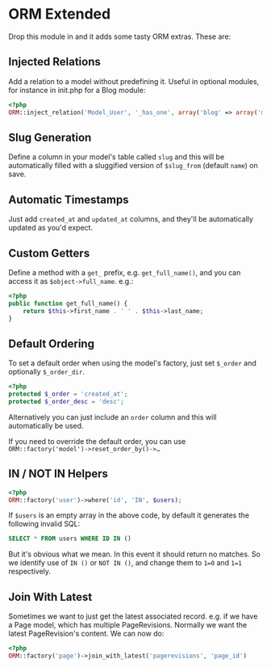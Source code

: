 ORM Extended
============

Drop this module in and it adds some tasty ORM extras. These are:


Injected Relations
------------------

Add a relation to a model without predefining it. Useful in optional modules, for instance in init.php for a Blog module:

```php
<?php
ORM::inject_relation('Model_User', '_has_one', array('blog' => array('model' => 'blog'))))
```


Slug Generation
---------------

Define a column in your model's table called `slug` and this will be automatically filled with a sluggified version of `$slug_from` (default `name`) on save.


Automatic Timestamps
--------------------

Just add `created_at` and `updated_at` columns, and they'll be automatically updated as you'd expect.


Custom Getters
--------------

Define a method with a `get_` prefix, e.g. `get_full_name()`, and you can access it as `$object->full_name`. e.g.:

```php
<?php
public function get_full_name() {
	return $this->first_name . ' ' . $this->last_name;
}
```


Default Ordering
----------------

To set a default order when using the model's factory, just set `$_order` and optionally `$_order_dir`.

```php
<?php
protected $_order = 'created_at';
protected $_order_desc = 'desc';
```

Alternatively you can just include an `order` column and this will automatically be used.

If you need to override the default order, you can use `ORM::factory('model')->reset_order_by()->…`


IN / NOT IN Helpers
-------------------

```php
<?php
ORM::factory('user')->where('id', 'IN', $users);
```

If `$users` is an empty array in the above code, by default it generates the following invalid SQL:

```sql
SELECT * FROM users WHERE ID IN ()
```

But it's obvious what we mean. In this event it should return no matches. So we identify use of `IN ()` or `NOT IN ()`, and change them to `1=0` and `1=1` respectively.


Join With Latest
----------------

Sometimes we want to just get the latest associated record. e.g. if we have a Page model, which has multiple PageRevisions. Normally we want the latest PageRevision's content. We can now do:

```php
<?php
ORM::factory('page')->join_with_latest('pagerevisions', 'page_id')
```